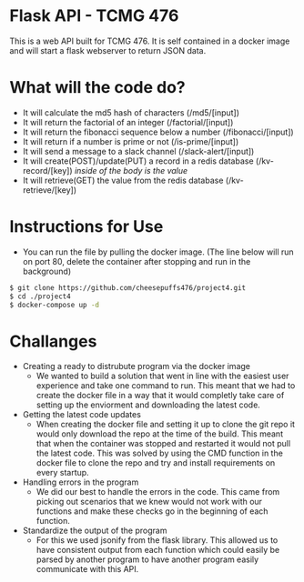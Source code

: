 # Flask API - TCMG 476

This is a web API built for TCMG 476. It is self contained in a docker image and will start a flask webserver to return JSON data.

# What will the code do?

 - It will calculate the md5 hash of characters (/md5/[input]) 
 - It will return the factorial of an integer (/factorial/[input])
 - It will return the fibonacci sequence below a number (/fibonacci/[input])
 - It will return if a number is prime or not (/is-prime/[input])
 - It will send a message to a slack channel (/slack-alert/[input])
 - It will create(POST)/update(PUT) a record in a redis database (/kv-record/[key])  *inside of the body is the value*
 - It will retrieve(GET) the value from the redis database (/kv-retrieve/[key])

# Instructions for Use
  - You can run the file by pulling the docker image. (The line below will run on port 80, delete the container after stopping and run in the background)
 ```sh
$ git clone https://github.com/cheesepuffs476/project4.git
$ cd ./project4
$ docker-compose up -d
```

# Challanges
- Creating a ready to distrubute program via the docker image
    - We wanted to build a solution that went in line with the easiest user experience and take one command to run. This meant that we had to create the docker file in a way that it would completly take care of setting up the enviorment and downloading the latest code.
- Getting the latest code updates
    - When creating the docker file and setting it up to clone the git repo it would only download the repo at the time of the build. This meant that when the container was stopped and restarted it would not pull the latest code. This was solved by using the CMD function in the docker file to clone the repo and try and install requirements on every startup.
- Handling errors in the program
    - We did our best to handle the errors in the code. This came from picking out scenarios that we knew would not work with our functions and make these checks go in the beginning of each function.
- Standardize the output of the program
    - For this we used jsonify from the flask library. This allowed us to have consistent output from each function which could easily be parsed by another program to have another program easily communicate with this API.
